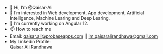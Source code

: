 - 👋 Hi, I’m @Qaisar-Ali
- 👀 I’m interested in Web development, App development, Artificial Intelligence, Machine Learing and Deep Learing.
- 🌱 I’m currently working on Angular 12.
- 📫 How to reach me 
-   Email: qaisar.ali@probaseapps.com || im.qaisaralirandhawa@gmail.com 
- My Linkedin Profile:    <div class="badge-base LI-profile-badge" data-locale="en_US" data-size="large" data-theme="dark" data-type="HORIZONTAL" data-vanity="qaisar-ali-randhawa-0659a81a1" data-version="v1"><a class="badge-base__link LI-simple-link" href="https://pk.linkedin.com/in/qaisar-ali-randhawa-0659a81a1?trk=profile-badge">Qaisar Ali Randhawa</a></div>
